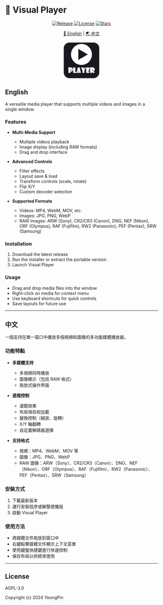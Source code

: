 # 🚀 Visual Player

<div align="center">

[![Release](https://img.shields.io/github/v/release/yeongpin/VisualPlayer?style=flat-square&logo=github&color=blue)](https://github.com/yeongpin/VisualPlayer/releases/latest)
[![License](https://img.shields.io/badge/license-AGPL-3.0-blue.svg?style=flat-square&logo=bookstack)](https://github.com/yeongpin/VisualPlayer/blob/master/LICENSE)
[![Stars](https://img.shields.io/github/stars/yeongpin/VisualPlayer?style=flat-square&logo=github)](https://github.com/yeongpin/VisualPlayer/stargazers)

[🌟 English](#english) | [🌏 中文](#chinese)

<img src="Logo.png" alt="Visual Player Logo" width="120"/>

</div>


## English

A versatile media player that supports multiple videos and images in a single window.

### Features

- **Multi-Media Support**
  - Multiple videos playback
  - Image display (including RAW formats)
  - Drag and drop interface

- **Advanced Controls**
  - Filter effects
  - Layout save & load
  - Transform controls (scale, rotate)
  - Flip X/Y
  - Custom decoder selection

- **Supported Formats**
  - Videos: MP4, WebM, MOV, etc.
  - Images: JPG, PNG, WebP
  - RAW Images: ARW (Sony), CR2/CR3 (Canon), DNG, NEF (Nikon), ORF (Olympus), RAF (Fujifilm), RW2 (Panasonic), PEF (Pentax), SRW (Samsung)

### Installation

1. Download the latest release
2. Run the installer or extract the portable version
3. Launch Visual Player

### Usage

- Drag and drop media files into the window
- Right-click on media for context menu
- Use keyboard shortcuts for quick controls
- Save layouts for future use

---

## 中文

一個支持在單一窗口中播放多個視頻和圖像的多功能媒體播放器。

### 功能特點

- **多媒體支持**
  - 多視頻同時播放
  - 圖像顯示（包括 RAW 格式）
  - 拖放式操作界面

- **進階控制**
  - 濾鏡效果
  - 布局保存和加載
  - 變換控制（縮放、旋轉）
  - X/Y 軸翻轉
  - 自定義解碼器選擇

- **支持格式**
  - 視頻：MP4、WebM、MOV 等
  - 圖像：JPG、PNG、WebP
  - RAW 圖像：ARW（Sony）、CR2/CR3（Canon）、DNG、NEF（Nikon）、ORF（Olympus）、RAF（Fujifilm）、RW2（Panasonic）、PEF（Pentax）、SRW（Samsung）

### 安裝方式

1. 下載最新版本
2. 運行安裝程序或解壓便攜版
3. 啟動 Visual Player

### 使用方法

- 將媒體文件拖放到窗口中
- 右鍵點擊媒體文件顯示上下文菜單
- 使用鍵盤快捷鍵進行快速控制
- 保存布局以供將來使用

---

## License

AGPL-3.0

Copyright (c) 2024 YeongPin
